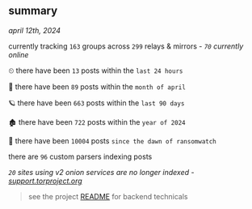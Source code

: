 
## summary
_april 12th, 2024_

currently tracking `163` groups across `299` relays & mirrors - _`70` currently online_

⏲ there have been `13` posts within the `last 24 hours`

🦈 there have been `89` posts within the `month of april`

🪐 there have been `663` posts within the `last 90 days`

🏚 there have been `722` posts within the `year of 2024`

🦕 there have been `10004` posts `since the dawn of ransomwatch`

there are `96` custom parsers indexing posts

_`20` sites using v2 onion services are no longer indexed - [support.torproject.org](https://support.torproject.org/onionservices/v2-deprecation/)_

> see the project [README](https://github.com/joshhighet/ransomwatch#ransomwatch--) for backend technicals
